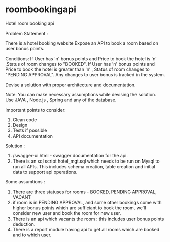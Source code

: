 # roombookingapi
Hotel room booking api 

Problem Statement :

There is a hotel booking website
Expose an API to book a room based on user bonus points.

Conditions:
If User has 'n' bonus points and Price to book the hotel is 'n’ ,Status of room changes to "BOOKED".
If User has 'n' bonus points and Price to book the hotel is greater than 'n’ , Status of room changes to "PENDING APPROVAL".
Any changes to user bonus is tracked in the system.

Devise a solution with proper architecture and documentation.

Note:
You can make necessary assumptions while devising the solution. Use JAVA , Node.js , Spring and any of the database.

Important points to consider:

1) Clean code
2) Design
3) Tests if possible
4) API documentation

Solution : 

1. /swagger-ui.html - swagger documentation for the api. 
2. There is an sql script hotel_mgt.sql which needs to be run on Mysql to run all APIs. This includes schema creation, table creation and initial data to support api operations.

Some assumtions : 
1. There are three statuses for rooms - BOOKED, PENDING APPROVAL, VACANT
2. if room is in PENDING APPROVAL, and some other bookings come with higher bonus points which are sufficiant to book the room, we'll consider new user and book the room for new user.
3. There is an api which vacants the room : this includes user bonus points deduction. 
4. There is a report module having api to get all rooms which are booked and to which user. 
